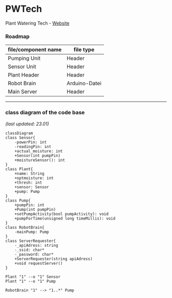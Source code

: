 # PWTech
Plant Watering Tech - [Website](https://hpyGithub.github.io)

### Roadmap
| file/component name | file type |
|------|-----------|
| Pumping Unit | Header |
| Sensor Unit | Header |
| Plant Header | Header |
| Robot Brain | Arduino-Datei |
| Main Server | Header |

***
### class diagram of the code base

*(last updated: 23.01)*
```mermaid
classDiagram
class Sensor{
    -powerPin: int
    -readingPin: int
    +actual_moisture: int
    +Sensor(int pumpPin)
    +moistureSensor(): int
}
class Plant{
    +name: String
    +optmoisture: int
    +thresh: int
    +sensor: Sensor 
    +pump: Pump 
}
class Pump{
    +pumpPin: int 
    +Pump(int pumpPin)
    +setPumpActivity(bool pumpActivity): void
    +pumpForTime(unsigned long timeMillis): void
}
class RobotBrain{
    -mainPump: Pump
}
class ServerRequester{
    -_apiAdress: string 
    -_ssid: char* 
    -_password: char* 
    +ServerRequester(string apiAdress)
    +void requestServer()
}

Plant "1" --o "1" Sensor
Plant "1" --o "1" Pump

RobotBrain "1" --> "1..*" Pump
```
